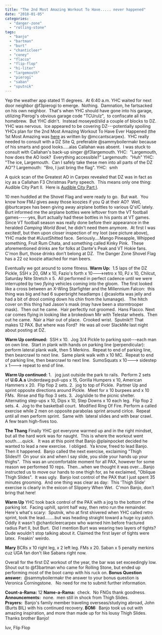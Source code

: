 ```yaml
---
title: "The 2nd Most Amazing Workout To Have..... never happened"
date: "2018-01-05"
categories: 
  - "danger-zone"
  - "rolling-stone"
tags: 
  - "banjo"
  - "bartman"
  - "burt"
  - "chanticleer"
  - "coney"
  - "flacco"
  - "flip-flop"
  - "hi-liter"
  - "largemouth"
  - "pierogi"
  - "saban"
  - "sputnik"
---
```


Yep the weather app stated 11 degrees.  At 6:40 a.m. YHC waited for next door neighbor @f3pierogi to emerge.  Nothing.  Damnation, he fartsacked on his own neighbor.  That's when YHC should have gone into his garage, utilizing Pierogi's obvious garage code "TCUrulz",  to confiscate all his homebrew.  But YHC didn't.  Instead moseyed/slid a couple of blocks to DZ. YHC was nervous.  Ice appeared to be covering DZ---potentially spoiling YHCs plan for the 2nd Most Amazing Workout To Have Ever Happened (the 1st Most Amazing was [here](https://f3carpex.com/2017/05/12/the-most-amazing-workout-to-have-ever-happened/) as written by @mccantscarpex).  YHC really needed to consult with a DZ Site Q, preferable @sammyboilermakr because of his smarts and good looks.....alas Callahan was absent.  I was stuck to consult with Callahan's back-up singer @f3largemouth. YHC:  "Largemouth, how does the AO look?  Everything accessible?" Largemouth:  "Huh" YHC:  "The ice, Largemouth.  Can I safely take these men into all parts of the DZ AO"? Largemouth:  "Bro, I just bring the flag". YHC:  smh

A quick scan of the Greatest AO in Carpex revealed that DZ was in fact as icy as a Callahan F3 Christmas Party speech.  This means only one thing:  Audible City Part II.  Here is [Audible City Part I](https://f3carpex.com/2017/07/07/audible-city/).

10 men huddled at the Shovel Flag and were ready to go.  But wait.  You know how FMJ gives away those koozies if you Q at their AO?  Well, @burtcarpex has been giving away airplane bottles to various Q'sIC lately.  Burt informed me the airplane bottles were leftover from the VT football games-----yes, Burt actually had these bottles in his pants at VT games.  Since VT football season was really done before their appearance in the heralded _Camping World Bowl_, he didn't need them anymore.  At first I was excited!, but then upon closer inspection of my loot (see picture above), YHC made that #IJustShitted face.  Seriously....Mango Pineapple, Whipped something, Fruit Rum Chata, and something called Kinky Pink.  These aforementioned drinks are for folks at Dante's Peak and VT Hokie fans.  C'mon Burt, those drinks don't belong at DZ.  The Danger Zone Shovel Flag has a 22 oz koozie attached for man beers.

Eventually we got around to some fitness. **Warm Up:**  1.5 laps of the DZ Pickle, SSH x 20, GM x 10, Fazio's forth x 10--->retro x 10, PJ x 10, Chilcut, Saturday Nite Stretch x 5.  All performed in perfect cadence until we were interrupted by two _flying_ vehicles coming into the gloom.  The first looked like a cross between an X-Wing Starfighter and the Millennium Falcon:  this thing was big and had 6 superbright headlamps ( @caslotta was jelly and had a bit of drool coming down his chin from the lumanage).   The hitch cover on this thing had Jason's mask (may have been a stormtrooper mask).  Then out he came.  Hair perfectly not groomed.  Hans Flacco. Next car comes flying in looking like a brokedown Mir with Telestar wheels.  Then out he came.  Nair a Hair out of place.  Crooked wrist.  Sputnik!!! That makes 12 PAX. But where was Ford?  He was all over SlackMe last night about posting at DZ.

**Warm Up continued:**  SSH x 10.  Jog 3/4 Pickle to parking spot---each man on own line.  Start in plank with hands on parking line (perpendicular):  perform lateral plank walk, then 5 Merkins.  Repeat to end of parking line, then bearcrawl to next line.  Same plank walk with x 10 MC.  Repeat to end of parking line, then bearcrawl to next line.  SumoSquats x 10---> sidestep x 1---> repeat to end of line.

**Warm Up continued:** 1.   jog just outside the park to rails.  Perform 2 sets of **U.G.A.s** Underdawg pull-ups x 15, Gorilla Humpers x 10, American Hammers x 20.  Flip flop 2 sets. 2.  jog to top of Pickle.  Partner Up and sprint opposite directions around Pickle.  Meet for x 10 burpees and x 10 FMs.  Rinse and flip flop 3 sets. 3.  Jog/slide to the picnic shelter.  Alternating step-ups x 10, Dips x 10, Step Downs x 10 each leg.  Flip flop 2 sets. 4.  Jog to the basketball court.  Modified Ring Of Fire. Perform a called exercise while 2 men on opposite parabolas sprint around cirlce.  Repeat until all men perform sprint.  Same with  lateral slides and with bear crawl.  A few team high-fives too.

**The Thang** Finally YHC got everyone warmed up and in the right mindset, but all the hard work was for naught.  This is where the workout went south.....quick.   It was at this point that Banjo @plainpocket decided he wanted to lead a new exercise.  I obliged.  Ya know, freed to lead Banjo.  Then it happened.  Banjo called the next exercise, exclaiming "Thigh Slides!!!  On your six and when I say slide, you slide your hands up your thighs".  This was an uncomfortable moment for all PAX, however for some reason we performed 10 reps.  Then...when we thought it was over....Banjo instructed us to move our hands to one thigh for, as he exclaimed, "Oblique Thigh Slides".  It was ugly.  Banjo lost control of the PAX that I just spent 35 minutes grooming.  And one thing was clear as day:  This 'Thigh Slide' exercise is clearly in the exicon of Slippery When Wet.  C'mon Banjo, don't bring that here!

**Warm Up** YHC took back control of the PAX with a jog to the bottom of the parking lot.  Facing uphill, sprint half way, then retro run the remainder.  Here's what's scary:  Sputnik, who at first shivered when YHC called retro sprint, took the lead........but was heading straight toward a huge icy patch.  Oddly it wasn't @chanticleercarpex who warned him before fractured radius Part II, but Burt.  Did I mention Burt was wearing two layers of tights?  Dude wouldn't stop talking about it. Claimed the first layer of tights were latex.  Freakin' weirdo.

**Mary** BCRs x 10 right leg, x 2 left leg. FMs x 20. Saban x 5 penalty merkins cuz UGA fan don't like Sabans right now.

Overall for the first DZ workout of the year, the bar was set exceedingly low. Shout out to @f3bartman who came for Rolling Stone, but ended up performing most of the boot camp with his ruck on. **Bonus Question answer:**  @sammyboilermakr the answer to your bonus question is Veronica Corningstone.   No need for me to submit further information.

**Count-a-Rama:** 12 **Name-a-Rama:**  check.  No FNGs thank goodness. **Announcements:**  none.  men still in shock from Thigh Slides. **Prayers:**  Banjo's family member traveling overseas/studying abroad, John (Burts BIL) with his continued recovery. **BOM:**  Banjo took us out with amazing inspiration, and more than made up for his lousy Thigh Slides.  Thanks brother Banjo!

luv, Flip Flop
